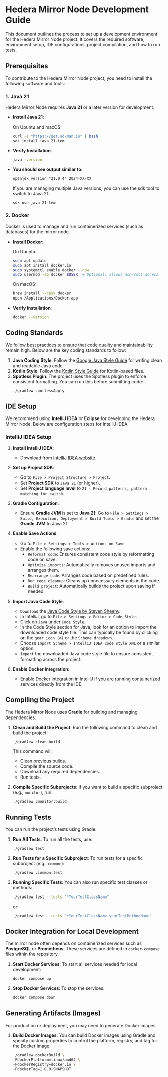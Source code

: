 # Hedera Mirror Node Development Guide

This document outlines the process to set up a development environment for the Hedera Mirror Node project. It covers the
required software, environment setup, IDE configurations, project compilation, and how to run tests.

## Prerequisites

To contribute to the Hedera Mirror Node project, you need to install the following software and tools:

### 1. **Java 21**

Hedera Mirror Node requires **Java 21** or a later version for development.

- **Install Java 21**:

  On Ubuntu and macOS:
  ```bash
  curl -s "https://get.sdkman.io" | bash
  sdk install java 21-tem
  ```

- **Verify Installation**:
  ```bash
  java -version
  ```

- **You should see output similar to:**
  ```
  openjdk version "21.0.4" 2024-XX-XX
  ```
  If you are managing multiple Java versions, you can use the sdk tool to switch to Java 21:
  ```bash
  sdk use java 21-tem
  ```

### 2. **Docker**

Docker is used to manage and run containerized services (such as databases) for the mirror node.

- **Install Docker**:

  On Ubuntu:
  ```bash
  sudo apt update
  sudo apt install docker.io
  sudo systemctl enable docker --now
  sudo usermod -aG docker $USER  # Optional: allows non-root access
  ```

  On macOS:
  ```bash
  brew install --cask docker
  open /Applications/Docker.app
  ```

- **Verify Installation**:
  ```bash
  docker --version
  ```

## Coding Standards

We follow best practices to ensure that code quality and maintainability remain high. Below are the key coding standards
to follow:

1. **Java Coding Style**: Follow the [Google Java Style Guide](https://google.github.io/styleguide/javaguide.html) for
   writing clean and readable Java code.
2. **Kotlin Style**: Follow the [Kotlin Style Guide](https://kotlinlang.org/docs/coding-conventions.html) for
   Kotlin-based files.
3. **Spotless Plugin**: The project uses the Spotless plugin to enforce consistent formatting. You can run this before
   submitting code:
   ```bash
   ./gradlew spotlessApply
   ```

## IDE Setup

We recommend using **IntelliJ IDEA** or **Eclipse** for developing the Hedera Mirror Node. Below are configuration steps
for IntelliJ IDEA.

### IntelliJ IDEA Setup

1. **Install IntelliJ IDEA**:
    - Download from [IntelliJ IDEA website](https://www.jetbrains.com/idea/).

2. **Set up Project SDK**:
    - Go to `File > Project Structure > Project`.
    - Set **Project SDK** to `Java 21` (or higher).
    - Set **Project language level** to `21 - Record patterns, pattern matching for switch`.

3. **Gradle Configuration**:
    - Ensure **Gradle JVM** is set to **Java 21**: Go to
      `File > Settings > Build, Execution, Deployment > Build Tools > Gradle` and set the **Gradle JVM** to Java 21.

4. **Enable Save Actions**:
    - Go to `File > Settings > Tools > Actions on Save`
    - Enable the following save actions:
        - `Reformat code`: Ensures consistent code style by reformatting code on save.
        - `Optimize imports`: Automatically removes unused imports and arranges them.
        - `Rearrange code`: Arranges code based on predefined rules.
        - `Run code cleanup`: Cleans up unnecessary elements in the code.
        - `Build project`: Automatically builds the project upon saving if needed.

5. **Import Java Code Style**:
    - `Download`
      the [Java Code Style by Steven Sheehy](https://gist.github.com/steven-sheehy/b324eb91155373c0906387ac88b53207).
    - In IntelliJ, go to `File > Settings > Editor > Code Style`.
    - Click on `Java` under `Code Style`.
    - In the Code Style section for Java, look for an option to import the downloaded code style file. This can
      typically be found by clicking on the `gear icon (⚙️)` or the `Scheme dropdown`.
    - Choose `Import Scheme > IntelliJ IDEA code style XML` or a similar option.
    - `Import` the downloaded Java code style file to ensure consistent formatting across the project.

6. **Enable Docker Integration**:
    - Enable Docker integration in IntelliJ if you are running containerized services directly from the IDE.

## Compiling the Project

The Hedera Mirror Node uses **Gradle** for building and managing dependencies.

1. **Clean and Build the Project**:
   Run the following command to clean and build the project:

   ```bash
   ./gradlew clean build
   ```

   This command will:
    - Clean previous builds.
    - Compile the source code.
    - Download any required dependencies.
    - Run tests.

2. **Compile Specific Subprojects**:
   If you want to build a specific subproject (e.g., `monitor`), run:

   ```bash
   ./gradlew :monitor:build
   ```

## Running Tests

You can run the project’s tests using Gradle.

1. **Run All Tests**:
   To run all the tests, use:

   ```bash
   ./gradlew test
   ```

2. **Run Tests for a Specific Subproject**:
   To run tests for a specific subproject (e.g., `common`):

   ```bash
   ./gradlew :common:test
   ```

3. **Running Specific Tests**:
   You can also run specific test classes or methods:

   ```bash
   ./gradlew test --tests "*YourTestClassName"
   ```

   or:

   ```bash
   ./gradlew test --tests "*YourTestClassName.yourTestMethodName"
   ```

## Docker Integration for Local Development

The mirror node often depends on containerized services such as **PostgreSQL** or **Prometheus**. These services are
defined in `docker-compose` files within the repository.

1. **Start Docker Services**:
   To start all services needed for local development:

   ```bash
   docker compose up
   ```

2. **Stop Docker Services**:
   To stop the services:

   ```bash
   docker compose down
   ```

## Generating Artifacts (Images)

For production or deployment, you may need to generate Docker images.

1. **Build Docker Images**:
   You can build Docker images using Gradle and specify custom properties to control the platform, registry, and tag for
   the Docker image.

   ```bash
   ./gradlew dockerBuild \
   -PdockerPlatform=linux/amd64 \
   -PdockerRegistry=docker.io \
   -PdockerTag=1.0.0-SNAPSHOT
   ```